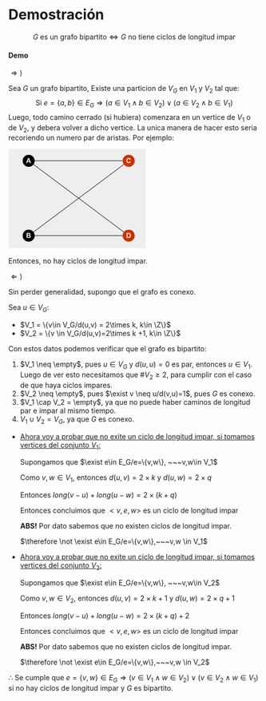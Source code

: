 # Demostración

$$
G \text{ es un grafo bipartito} \Leftrightarrow G \text{ no tiene ciclos de longitud impar}
$$

#### Demo

$\Rightarrow)$

Sea $G$ un grafo bipartito, Existe una particion de $V_G$ en $V_1$ y $V_2$ tal que:
$$
\text{Si }e=\{a,b\} \in E_G \Rightarrow (a\in V_1 \land b \in V_2) \lor (a \in V_2 \land b \in V_1)
$$
Luego, todo camino cerrado (si hubiera) comenzara en un vertice de $V_1$ o de  $V_2$, y debera volver a dicho vertice. La unica manera de hacer esto seria recoriendo un numero par de aristas. Por ejemplo:

<img src="Resources/image-20191202202845423.png" alt="image-20191202202845423" style="zoom: 50%;" />

Entonces, no hay ciclos de longitud impar.

$\Leftarrow)$

Sin perder generalidad, supongo que el grafo es conexo. 

Sea $u \in V_G$:

- $V_1 = \{v\in V_G/d(u,v) = 2\times k, k\in \Z\}$
- $V_2 = \{v \in V_G/d(u,v)=2\times k +1, k\in \Z\}$

Con estos datos podemos verificar que el grafo es bipartito:

1. $V_1 \neq \empty$, pues $u\in V_G$ y $d(u,u)=0$ es par,  entonces $u\in V_1$. Luego de ver esto necesitamos que $\#V_2\ge 2$, para cumplir con el caso de que haya ciclos impares.
2. $V_2 \neq \empty$, pues $\exist v \neq u/d(v,u)=1$, pues $G$ es conexo.
3. $V_1 \cap V_2 = \empty$, ya que no puede haber caminos de longitud par e impar al mismo tiempo.
4. $V_1 \cup V_2 = V_G$, ya que $G$ es conexo.

- <u>Ahora voy a probar que no exite un ciclo de longitud impar, si tomamos vertices del conjunto $V_1$:</u>

  Supongamos que $\exist e\in E_G/e=\{v,w\}, ~~~v,w\in V_1$ 

  Como $v,w \in V_1$, entonces $d(u,v) = 2\times k$ y $d(u,w) = 2 \times q$

  Entonces $long(v-u)+long(u-w) =2\times(k+q)$

  Entonces concluimos que  $<v,e,w>$ es un ciclo de longitud impar 

  **ABS!** Por dato sabemos que no existen ciclos de longitud impar.

  $\therefore \not \exist e\in E_G/e=\{v,w\},~~~v,w \in V_1$

  

- <u>Ahora voy a probar que no exite un ciclo de longitud impar, si tomamos vertices del conjunto $V_2$:</u>

  Supongamos que $\exist e\in E_G/e=\{v,w\}, ~~~v,w\in V_2$ 

  Como $v,w \in V_2$, entonces $d(u,v) = 2\times k +1$ y $d(u,w) = 2 \times q+1$

  Entonces $long(v-u)+long(u-w) =2\times(k+q)+2$ 

  Entonces concluimos que  $<v,e,w>$ es un ciclo de longitud impar 

  **ABS!** Por dato sabemos que no existen ciclos de longitud impar.

  $\therefore \not \exist e\in E_G/e=\{v,w\},~~~v,w \in V_2$



$\therefore$ Se cumple que $e=\{v,w\}\in E_G \Rightarrow (v\in V_1 \land w \in V_2) \lor (v\in V_2\land w\in V_1)$ si no hay ciclos de longitud impar y $G$ es bipartito.




















